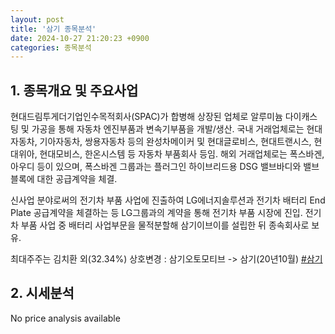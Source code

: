 ```yaml
---
layout: post
title: '삼기 종목분석'
date: 2024-10-27 21:20:23 +0900
categories: 종목분석
---
```


## 1. 종목개요 및 주요사업

현대드림투게더기업인수목적회사(SPAC)가 합병해 상장된 업체로 알루미늄 다이캐스팅 및 가공을 통해 자동차 엔진부품과 변속기부품을 개발/생산. 국내 거래업체로는 현대자동차, 기아자동차, 쌍용자동차 등의 완성차메이커 및 현대글로비스, 현대트랜시스, 현대위아, 현대모비스, 한온시스템 등 자동차 부품회사 등임. 해외 거래업체로는 폭스바겐, 아우디 등이 있으며, 폭스바겐 그룹과는 플러그인 하이브리드용 DSG 밸브바디와 밸브블록에 대한 공급계약을 체결.

신사업 분야로써의 전기차 부품 사업에 진출하여 LG에너지솔루션과 전기차 배터리 End Plate 공급계약을 체결하는 등 LG그룹과의 계약을 통해 전기차 부품 시장에 진입. 전기차 부품 사업 중 배터리 사업부문을 물적분할해 삼기이브이를 설립한 뒤 종속회사로 보유.

최대주주는 김치환 외(32.34%) 상호변경 : 삼기오토모티브 -> 삼기(20년10월)
[#삼기](#)

## 2. 시세분석

No price analysis available
